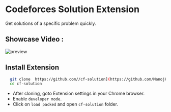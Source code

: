 
# Codeforces Solution Extension
Get solutions of a specific problem quickly.



## Showcase Video :
![preview](preview.gif)

## Install Extension

```bash
  git clone  https://github.com//cf-solution](https://github.com/ManojKumarPatnaik/Codeforces_Solutions.git)
  cd cf-solution
```

- After cloning, goto Extension settings in your Chrome browser.
- Enable `developer mode`.
- Click on `load packed` and open `cf-solution` folder.




